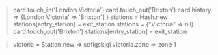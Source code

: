  > card.touch_in('London Victoria')
 > card.touch_out('Brixton')
 > card.history
 => {London Victoria' => 'Brixton'] }
 stations = Hash.new
 stations[entry_station] = exit_station
 stations = {"Victoria" => nil}
 > card.touch_out('Brixton')
stations[entry_station] = exit_station


> victoria = Station.new
=> sdflgskjgl
> victoria.zone
=> zone 1
